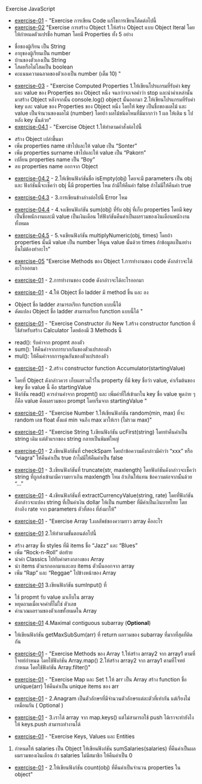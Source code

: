 Exercise JavaScript

* [exercise-01](https://github.com/sher-n/Homework_codecamp_8/blob/main/Advanced%20JS/exercise1.html) - "Exercise การเขียน Code แก้ไขการเขียนโค้ดต่อไปนี้
* [exercise-02](https://github.com/sher-n/Homework_codecamp_8/blob/main/Advanced%20JS/exercise2.html) 
"Exercise การสร้าง Object
1.ให้สร้าง Object แบบ Object Iteral โดยให้กำหนดตัวแปรชื่อ human โดยมี Properties ทั้ง 5 อย่าง
- ชื่อของผู้เรียน เป็น String
- อายุของผู้เรียนเป็น number
- บ้านของตัวเองเป็น String
- โสดหรือไม่โสดเป็น boolean
- คะแนนความฉลาดของตัวเองเป็น number (เต็ม 10)
"
* [exercise-03](https://github.com/sher-n/Homework_codecamp_8/blob/main/Advanced%20JS/exercise3.html) - 
"Exercise Computed Properties
1.ให้เขียนโปรแกรมที่รับค่า key และ value ของ Properties ของ Object หนึ่ง จนกว่าจะเจอคำว่า stop 
และนำค่าเหล่านั้นมาสร้าง Object หลังจากนั้น console.log() object นั้นออกมา
2.ให้เขียนโปรแกรมที่รับค่า key และ value ของ Properties ของ Object หนึ่ง โดยให้ key เป็นชื่อของผลไม้ 
และ value เป็นจำนวนของผลไม้ (number) โดยถ้า ผลไม้ชนิดไหนที่มีมากกว่า 1 ผล ให้เติม s ไปหลัง key นั้นด้วย"
* [exercise-04.1](https://github.com/sher-n/Homework_codecamp_8/blob/main/Advanced%20JS/exercise4.1.html) - 
"Exercise Object
1.ให้ทำตามคำสั่งต่อไปนี้
- สร้าง Object เปล่าขึ้นมา
- เพิ่ม properties name เข้าไปและให้ value เป็น “Sonter”
- เพิ่ม properties surname เข้าไปและให้ value เป็น “Pakorn”
- เปลี่ยน properties name เป็น “Boy”
- ลบ properties name ออกจาก Object

* [exercise-04.2](https://github.com/sher-n/Homework_codecamp_8/blob/main/Advanced%20JS/exercise4.2.html) - 
2.ให้เขียนฟังก์ชันชื่อ isEmpty(obj) โดยจะมี parameters เป็น obj และ ฟังก์ชันนี้จะเช็คว่า obj นี้มี properties ไหม 
ถ้ามีให้คืนค่า false ถ้าไม่มีให้คืนค่า true

* [exercise-04.3](https://github.com/sher-n/Homework_codecamp_8/blob/main/Advanced%20JS/exercise4.3.html) - 
3.การเขียนข้างล่างต่อไปนี้ Error ไหม

* [exercise-04.4](https://github.com/sher-n/Homework_codecamp_8/blob/main/Advanced%20JS/exercise4.4.html) -
4.จงเขียนฟังก์ชัน sum(obj) ที่รับ obj ที่เก็บ properties โดยมี key เป็นชื่อพนักงานและมี value เป็นเงินเดือน 
ให้ฟังก์ชันคืนค่าเป็นผลรวมของเงินเดือนพนักงานทั้งหมด

* [exercise-04.5](https://github.com/sher-n/Homework_codecamp_8/blob/main/Advanced%20JS/exercise4.5.html) - 
5.จงเขียนฟังก์ชัน multiplyNumeric(obj, times) โดยถ้า properties นั้นมี value เป็น number 
ให้คูณ value นั้นด้วย times ถ้าข้อมูลเเป็นอย่างอื่นไม่ต้องทำอะไร"
* [exercise-05](https://github.com/sher-n/Homework_codecamp_8/blob/main/Advanced%20JS/exercise4.2.html) 
"Exercise Methods ของ Object
1.การทำงานของ code ดังกล่าวจะได้อะไรออกมา 
* [exercise-01]() - 
2.การทำงานของ code ดังกล่าวจะได้อะไรออกมา
* [exercise-01](https://github.com/sher-n/Homework_codecamp_8/blob/main/Advanced%20JS/exercise5.4.html) - 4.ให้ Object ชื่อ ladder มี method ขึ้น และ ลง
- Object ชื่อ ladder สามารถเรียก function แบบนี้ได้
- ดัดแปลง Object ชื่อ ladder สามารถเรียก function แบบนี้ได้
"
* [exercise-01](https://github.com/sher-n/Homework_codecamp_8/blob/main/Advanced%20JS/exercise6.1.html) - "Exercise Constructor กับ New
1.สร้าง constructor function ที่ใช้สำหรับสร้าง Calculator โดยต้องมี 3 Methods นี้
- read(): รับค่าจาก propmt สองตัว
- sum(): ให้คืนค่าจากการบวกกันของตัวแปรสองตัว
- mul(): ให้คืนค่าจากการคูณกันของตัวแปรสองตัว

* [exercise-01](https://github.com/sher-n/Homework_codecamp_8/blob/main/Advanced%20JS/exercise6.2.html) - 2.สร้าง constructor function Accumulator(startingValue)
- โดยที่ Object ดังกล่าวควร เก็บผลรวมไว้ใน property ที่มี key ชื่อว่า value, ค่าเริ่มต้นของ key ชื่อ value นี้ คือ startingValue
- ฟังก์ชัน read() ควรอ่านค่าจาก propmt() และ เพิ่มค่าที่ใส่เข้ามาใน key ชื่อ value
พูดง่าย ๆ ก็คือ value คือผลรวมของ prompt โดยเริ่มจาก startingValue
"
* [exercise-01](https://github.com/sher-n/Homework_codecamp_8/blob/main/Advanced%20JS/exercise7.html) - "Exercise Number
1.ให้เขียนฟังก์ชัน random(min, max) ที่จะ random เลข float ตั้งแต่ min จนถึง max มาให้เรา (ไม่รวม max)"
* [exercise-01](https://github.com/sher-n/Homework_codecamp_8/blob/main/Advanced%20JS/exercise8.1.html) - "Exercise String
1.เขียนฟังก์ชัน ucFirst(string) โดยทำคืนค่าเป็น string เดิม แต่ตัวแรกของ string กลายเป็นพิมพ์ใหญ่

* [exercise-01](https://github.com/sher-n/Homework_codecamp_8/blob/main/Advanced%20JS/exercise8.2.html) - 2.เขียนฟังก์ชันที่ checkSpam โดยถ้าข้อความดังกล่าวมีคำว่า “xxx” หรือ “viagra” ให้คืนค่าเป็น true ถ้าไม่มีให้คืนค่าเป็น false

* [exercise-01](https://github.com/sher-n/Homework_codecamp_8/blob/main/Advanced%20JS/exercise8.3.html) - 3.เขียนฟังก์ชันที่ truncate(str, maxlength) โดยฟังก์ชันดังกล่าวจะเช็คว่า string 
ที่ถูกส่งเข้ามามีความยาวเกิน maxlength ไหม ถ้าเกินให้แทน ข้อความต่อจากนั้นด้วย “...”

* [exercise-01](https://github.com/sher-n/Homework_codecamp_8/blob/main/Advanced%20JS/exercise8.4.html) - 4.เขียนฟังก์ชันที่ extractCurrencyValue(string, rate) โดยที่ฟังก์ชันดังกล่าวจะแปลง string ที่เป็นค่าเงิน dollar 
ให้เป็น number ที่มีค่าเป็นเงินบาทไทย โดยอ้างอิง  rate จาก parameters ตัวที่สอง ที่ส่งมาให้"
* [exercise-01](https://github.com/sher-n/Homework_codecamp_8/blob/main/Advanced%20JS/exercise9.1.html) - "Exercise Array
1.ผลลัพธ์ของความยาว array คืออะไร

* [exercise-01](https://github.com/sher-n/Homework_codecamp_8/blob/main/Advanced%20JS/exercise9.2.html)
2.ให้ทำตามขั้นตอนต่อไปนี้
- สร้าง array ชื่อ styles ที่มี items ชื่อ “Jazz” และ “Blues”
- เพิ่ม “Rock-n-Roll” ต่อท้าย
- นำค่า Classics ไปทับค่าตรงกลางของ Array
- นำ items ตัวแรกออกมาและลบ items ตัวนั้นออกจาก array
- เพิ่ม “Rap” และ “Reggae” ไปข้างหน้าของ Array

* [exercise-01](https://github.com/sher-n/Homework_codecamp_8/blob/main/Advanced%20JS/exercise9.3.html) 
3.เขียนฟังก์ชัน sumInput() ที่
- ใช้ propmt รับ value มาเก็บใน array
- หยุดถามเมื่อเจอค่าที่ไม่ใช่ ตัวเลข
- คำนวณผลรวมของตัวเลขทั้งหมดใน Array

* [exercise-01]()
4.Maximal contiguous subarray (**Optional**)
- ให้เขียนฟังก์ชัน getMaxSubSum(arr) ที่ return ผลรวมของ subarray ที่มากที่สุดที่ติดกัน

* [exercise-01]() - "Exercise Methods ของ Array
1.ให้สร้าง array2 จาก array1 ตามที่โจทย์กำหนด โดยใช้ฟังก์ชัน Array.map()
2.ให้สร้าง array2 จาก array1 ตามที่โจทย์กำหนด โดยใช้ฟังก์ชัน Array.filter()"
* [exercise-01]() - "Exercise Map และ Set
1.ให้ arr เป็น Array สร้าง function ชื่อ unique(arr) ให้คืนค่าเป็น unique items ของ arr

* [exercise-01](https://github.com/sher-n/Homework_codecamp_8/blob/main/Advanced%20JS/exercise11.2.html) - 2.Anagram เป็นตัวอักษรที่มีจำนวนตัวอักษรแต่ละตัวที่เท่ากัน แต่เรียงไม่เหมือนกัน ( Optional )
* [exercise-01](https://github.com/sher-n/Homework_codecamp_8/blob/main/Advanced%20JS/exercise11.3.html) - 3.เราได้ array จาก map.keys() แต่ไม่สามารถใช้ push ได้เราจะทำยังไงให้ keys.push สามารถทำงานได้
* [exercise-01]() - "Exercise Keys, Values และ Entities
1. กำหนดให้ salaries เป็น Object ให้เขียนฟังก์ชัน sumSalaries(salaries) ที่คืนค่าเป็นผลผมรวมของเงินเดือน 
ถ้า salaries ไม่มีสมาชิก ให้คืนค่าเป็น 0
* [exercise-01]() - 2.ให้เขียนฟังก์ชัน count(obj) ที่คืนค่าเป็นจำนวน properties ใน object"
